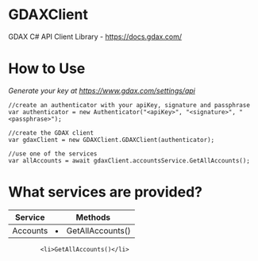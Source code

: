 # GDAXClient
GDAX C# API Client Library - https://docs.gdax.com/

<h1>How to Use</h1>

<i>Generate your key at https://www.gdax.com/settings/api</i>

````
//create an authenticator with your apiKey, signature and passphrase
var authenticator = new Authenticator("<apiKey>", "<signature>", "<passphrase>");

//create the GDAX client
var gdaxClient = new GDAXClient.GDAXClient(authenticator);

//use one of the services 
var allAccounts = await gdaxClient.accountsService.GetAllAccounts();
````

<h1>What services are provided?</h1>

| Service  | Methods                   |
|----------|---------------------------|
| Accounts | <li>GetAllAccounts()</li> 
             <li>GetAllAccounts()</li> 


